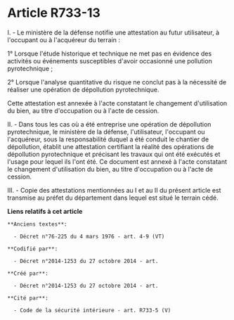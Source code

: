 # Article R733-13

I. - Le ministère de la défense notifie une attestation au futur utilisateur, à l'occupant ou à l'acquéreur du terrain :

1° Lorsque l'étude historique et technique ne met pas en évidence des activités ou événements susceptibles d'avoir occasionné
une pollution pyrotechnique ;

2° Lorsque l'analyse quantitative du risque ne conclut pas à la nécessité de réaliser une opération de dépollution
pyrotechnique.

Cette attestation est annexée à l'acte constatant le changement d'utilisation du bien, au titre d'occupation ou à l'acte de
cession.

II. - Dans tous les cas où a été entreprise une opération de dépollution pyrotechnique, le ministère de la défense,
l'utilisateur, l'occupant ou l'acquéreur, sous la responsabilité duquel a été conduit le chantier de dépollution, établit une
attestation certifiant la réalité des opérations de dépollution pyrotechnique et précisant les travaux qui ont été exécutés
et l'usage pour lequel ils l'ont été. Ce document est annexé à l'acte constatant le changement d'utilisation du bien, au
titre d'occupation ou à l'acte de cession.

III. - Copie des attestations mentionnées au I et au II du présent article est transmise au préfet du département dans lequel
est situé le terrain cédé.

**Liens relatifs à cet article**

	**Anciens textes**:

	  - Décret n°76-225 du 4 mars 1976 - art. 4-9 (VT)

	**Codifié par**:

	  - Décret n°2014-1253 du 27 octobre 2014 - art.

	**Créé par**:

	  - Décret n°2014-1253 du 27 octobre 2014 - art.

	**Cité par**:

	  - Code de la sécurité intérieure - art. R733-5 (V)
